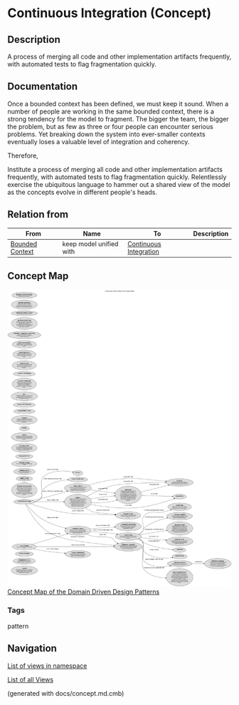 # Continuous Integration (Concept)
## Description
A process of merging all code and other implementation artifacts
frequently, with automated tests to flag fragmentation quickly.

## Documentation
Once a bounded context has been defined, we must keep it sound. When a number
of people are working in the same bounded context, there is a strong tendency
for the model to fragment.
The bigger the team, the bigger the problem, but as few as three or four people
can encounter serious problems. Yet breaking down the system into ever-smaller
contexts eventually loses a valuable level of integration and coherency.

Therefore,

Institute a process of merging all code and other implementation artifacts
frequently, with automated tests to flag fragmentation quickly.
Relentlessly exercise the ubiquitous language to hammer out a shared view of
the model as the concepts evolve in different people's heads.

## Relation from
| From | Name | To | Description |
|---|---|---|---|
| [Bounded Context](../../software-development/domain-driven-design/c-bounded-context.md) | keep model unified with | [Continuous Integration](../../software-development/domain-driven-design/c-continuous-integration.md) |  |

## Concept Map
![Concept Map of the Domain Driven Design Patterns](../../software-development/domain-driven-design/concept-view.png)
[Concept Map of the Domain Driven Design Patterns](../../software-development/domain-driven-design/concept-view.md)

### Tags
pattern


## Navigation
[List of views in namespace](./views-in-namespace.md)

[List of all Views](../../views.md)

(generated with docs/concept.md.cmb)
